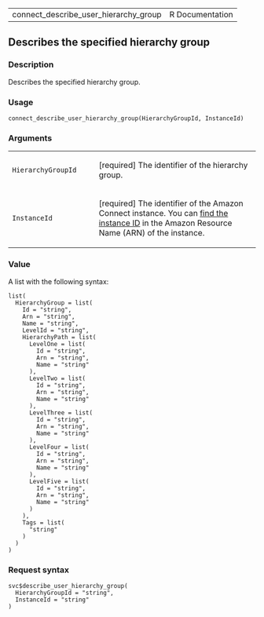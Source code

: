 <table style="width: 100%;">
<tbody>
<tr class="odd">
<td>connect_describe_user_hierarchy_group</td>
<td style="text-align: right;">R Documentation</td>
</tr>
</tbody>
</table>

## Describes the specified hierarchy group

### Description

Describes the specified hierarchy group.

### Usage

    connect_describe_user_hierarchy_group(HierarchyGroupId, InstanceId)

### Arguments

<table>
<colgroup>
<col style="width: 35%" />
<col style="width: 65%" />
</colgroup>
<tbody>
<tr class="odd">
<td><code
id="connect_describe_user_hierarchy_group_:_HierarchyGroupId">HierarchyGroupId</code></td>
<td><p>[required] The identifier of the hierarchy group.</p></td>
</tr>
<tr class="even">
<td><code
id="connect_describe_user_hierarchy_group_:_InstanceId">InstanceId</code></td>
<td><p>[required] The identifier of the Amazon Connect instance. You can
<a
href="https://docs.aws.amazon.com/connect/latest/adminguide/find-instance-arn.html">find
the instance ID</a> in the Amazon Resource Name (ARN) of the
instance.</p></td>
</tr>
</tbody>
</table>

### Value

A list with the following syntax:

    list(
      HierarchyGroup = list(
        Id = "string",
        Arn = "string",
        Name = "string",
        LevelId = "string",
        HierarchyPath = list(
          LevelOne = list(
            Id = "string",
            Arn = "string",
            Name = "string"
          ),
          LevelTwo = list(
            Id = "string",
            Arn = "string",
            Name = "string"
          ),
          LevelThree = list(
            Id = "string",
            Arn = "string",
            Name = "string"
          ),
          LevelFour = list(
            Id = "string",
            Arn = "string",
            Name = "string"
          ),
          LevelFive = list(
            Id = "string",
            Arn = "string",
            Name = "string"
          )
        ),
        Tags = list(
          "string"
        )
      )
    )

### Request syntax

    svc$describe_user_hierarchy_group(
      HierarchyGroupId = "string",
      InstanceId = "string"
    )
